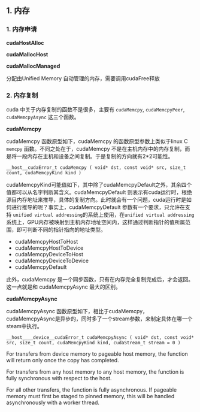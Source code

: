 ## 1. 内存

### 1. 内存申请

**cudaHostAlloc**

**cudaMallocHost**

**cudaMallocManaged**

分配由Unified Memory 自动管理的内存，需要调用cudaFree释放

### 2. 内存复制

cuda 中关于内存复制的函数不是很多，主要有 `cudaMemcpy`, `cudaMemcpyPeer`, `cudaMemcpyAsync` 这三个函数。

**cudaMemcpy**

cudaMemcpy 函数原型如下，cudaMemcpy 的函数原型参数上类似于linux C `memcpy` 函数。不同之处在于，cudaMemcpy 不是在主机内存中的内存复制，而是将一段内存在主机和设备之间复制。于是复制的方向就有2*2可能性。

`__host__​cudaError_t cudaMemcpy ( void* dst, const void* src, size_t count, cudaMemcpyKind kind )`

cudaMemcpyKind可能值如下，其中除了cudaMemcpyDefault之外，其余四个值都可以从名字判断其含义。cudaMemcpyDefault 则表示有cuda运行时，根绝源目内存地址来推导，具体的复制方向。此时就会有一个问题，cuda运行时是如何进行推导的呢？事实上，cudaMemcpyDefault 参数有一个要求，只允许在支持 `unified virtual addressing`的系统上使用，在`unified virtual addressing`系统上，GPU内存被映射到主机内存地址空间内，这样通过判断指针的值所属范围，即可判断不同的指针指向的地址类型。

- cudaMemcpyHostToHost
- cudaMemcpyHostToDevice
- cudaMemcpyDeviceToHost
- cudaMemcpyDeviceToDevice
- cudaMemcpyDefault

此外，cudaMemcpy 是一个同步函数，只有在内存完全复制完成后，才会返回。这一点就是和 cudaMemcpyAsync 最大的区别。


**cudaMemcpyAsync** 

cudaMemcpyAsync 函数原型如下，相比于cudaMemcpy，cudaMemcpyAsync是异步的，同时多了一个stream参数，来制定具体在哪一个steam中执行。

`__host__​__device__​cudaError_t cudaMemcpyAsync ( void* dst, const void* src, size_t count, cudaMemcpyKind kind, cudaStream_t stream = 0 )`

For transfers from device memory to pageable host memory, the function will return only once the copy has completed.

For transfers from any host memory to any host memory, the function is fully synchronous with respect to the host.

For all other transfers, the function is fully asynchronous. If pageable memory must first be staged to pinned memory, this will be handled asynchronously with a worker thread.
